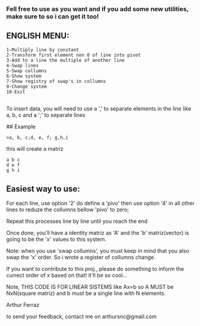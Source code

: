 ### Fell free to use as you want and if you add some new utilities, make sure to  so i can get it too! 
## ENGLISH MENU:
    1-Multiply line by constant
    2-Transform first element non 0 of line into pivot
    3-Add to a line the multiple of another line
    4-Swap lines
    5-Swap collumns
    6-Show system
    7-Show registry of swap's in collumns
    9-Change system
    10-Exit
##
<p>To insert data, you will need to use a ',' to separate elements in the line like a, b, c and a ';' to separate lines</p>
## Example

    >a, b, c;d, e, f; g,h,i
<p>this will create a matriz</p>

    a b c
    d e f
    g h i

## Easiest way to use:
<p>For each line, use option '2' do define a 'pivo' then use option '4' in all other lines to reduze the collumns bellow 'pivo' to zero;</p>
<p>Repeat this processes line by line until you reach the end</p>
<p>Once done, you'll have a identity matriz as 'A' and the 'b' matriz(vector) is going to be the 'x' values to this system.</p>
<p>Note: when you use 'swap collumns', you must keep in mind that you also swap the 'x' order. So i wrote a register of collumns change.</p>
<p>If you want to contribute to this proj., please do something to inform the currect order of x based on that! it'll be so cool...</p>
<p>Note, THIS CODE IS FOR LINEAR SISTEMS like Ax=b so A MUST be NxN(square matriz) and b must be a single line with N elements.</p>
<p>Arthur Ferraz</p>
<p>to send your feedback, contact me on
arthursnc@gmail.com</p>
